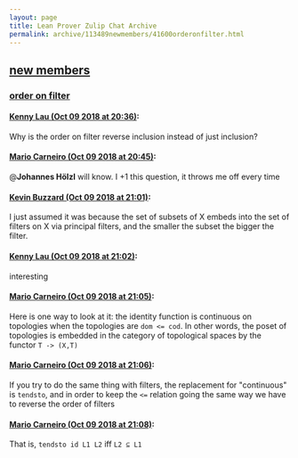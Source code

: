 ```yaml
---
layout: page
title: Lean Prover Zulip Chat Archive 
permalink: archive/113489newmembers/41600orderonfilter.html
---
```


## [new members](index.html)
### [order on filter](41600orderonfilter.html)

#### [Kenny Lau (Oct 09 2018 at 20:36)](https://leanprover.zulipchat.com/#narrow/stream/113489-new%20members/topic/order%20on%20filter/near/135489142):
Why is the order on filter reverse inclusion instead of just inclusion?

#### [Mario Carneiro (Oct 09 2018 at 20:45)](https://leanprover.zulipchat.com/#narrow/stream/113489-new%20members/topic/order%20on%20filter/near/135489824):
@**Johannes Hölzl** will know. I +1 this question, it throws me off every time

#### [Kevin Buzzard (Oct 09 2018 at 21:01)](https://leanprover.zulipchat.com/#narrow/stream/113489-new%20members/topic/order%20on%20filter/near/135490958):
I just assumed it was because the set of subsets of X embeds into the set of filters on X via principal filters, and the smaller the subset the bigger the filter.

#### [Kenny Lau (Oct 09 2018 at 21:02)](https://leanprover.zulipchat.com/#narrow/stream/113489-new%20members/topic/order%20on%20filter/near/135491024):
interesting

#### [Mario Carneiro (Oct 09 2018 at 21:05)](https://leanprover.zulipchat.com/#narrow/stream/113489-new%20members/topic/order%20on%20filter/near/135491228):
Here is one way to look at it: the identity function is continuous on topologies when the topologies are `dom <= cod`. In other words, the poset of topologies is embedded in the category of topological spaces by the functor `T -> (X,T)`

#### [Mario Carneiro (Oct 09 2018 at 21:06)](https://leanprover.zulipchat.com/#narrow/stream/113489-new%20members/topic/order%20on%20filter/near/135491311):
If you try to do the same thing with filters, the replacement for "continuous" is `tendsto`, and in order to keep the `<=` relation going the same way we have to reverse the order of filters

#### [Mario Carneiro (Oct 09 2018 at 21:08)](https://leanprover.zulipchat.com/#narrow/stream/113489-new%20members/topic/order%20on%20filter/near/135491420):
That is, `tendsto id L1 L2` iff `L2 ⊆ L1`

